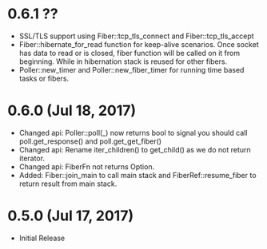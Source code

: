 # 0.6.1 ??

* SSL/TLS support using Fiber::tcp_tls_connect and Fiber::tcp_tls_accept
* Fiber::hibernate_for_read function for keep-alive scenarios. Once socket has data to read or is closed, fiber function will be called on it from beginning. While in hibernation stack is reused for other fibers.
* Poller::new_timer and Poller::new_fiber_timer for running time based tasks or fibers.

# 0.6.0 (Jul 18, 2017)

* Changed api: Poller::poll(_) now returns bool to signal you should call poll.get_response() and poll.get_get_fiber()
* Changed api: Rename iter_children() to get_child() as we do not return iterator.
* Changed api: FiberFn not returns Option<R>.
* Added: Fiber::join_main to call main stack and FiberRef::resume_fiber to return result from main stack.

# 0.5.0 (Jul 17, 2017)

* Initial Release